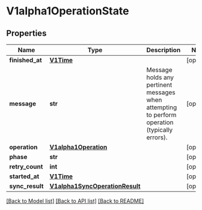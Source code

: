 # V1alpha1OperationState

## Properties
Name | Type | Description | Notes
------------ | ------------- | ------------- | -------------
**finished_at** | [**V1Time**](V1Time.md) |  | [optional] 
**message** | **str** | Message holds any pertinent messages when attempting to perform operation (typically errors). | [optional] 
**operation** | [**V1alpha1Operation**](V1alpha1Operation.md) |  | [optional] 
**phase** | **str** |  | [optional] 
**retry_count** | **int** |  | [optional] 
**started_at** | [**V1Time**](V1Time.md) |  | [optional] 
**sync_result** | [**V1alpha1SyncOperationResult**](V1alpha1SyncOperationResult.md) |  | [optional] 

[[Back to Model list]](../README.md#documentation-for-models) [[Back to API list]](../README.md#documentation-for-api-endpoints) [[Back to README]](../README.md)

